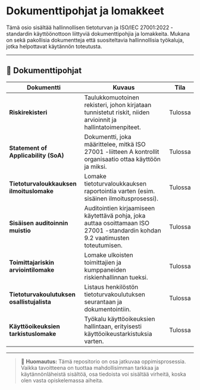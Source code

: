 # Dokumenttipohjat ja lomakkeet

Tämä osio sisältää hallinnollisen tietoturvan ja ISO/IEC 27001:2022 -standardin käyttöönottoon liittyviä dokumenttipohjia ja lomakkeita. Mukana on sekä pakollisia dokumentteja että suositeltavia hallinnollisia työkaluja, jotka helpottavat käytännön toteutusta.

---

## 📄 Dokumenttipohjat

| Dokumentti | Kuvaus | Tila |
|------------|--------|------|
| **Riskirekisteri** | Taulukkomuotoinen rekisteri, johon kirjataan tunnistetut riskit, niiden arvioinnit ja hallintatoimenpiteet. | Tulossa |
| **Statement of Applicability (SoA)** | Dokumentti, joka määrittelee, mitkä ISO 27001 -liitteen A kontrollit organisaatio ottaa käyttöön ja miksi. | Tulossa |
| **Tietoturvaloukkauksen ilmoituslomake** | Lomake tietoturvaloukkauksen raportointia varten (esim. sisäinen ilmoitusprosessi). | Tulossa |
| **Sisäisen auditoinnin muistio** | Auditointien kirjaamiseen käytettävä pohja, joka auttaa osoittamaan ISO 27001 -standardin kohdan 9.2 vaatimusten toteutumisen. | Tulossa |
| **Toimittajariskin arviointilomake** | Lomake ulkoisten toimittajien ja kumppaneiden riskienhallinnan tueksi. | Tulossa |
| **Tietoturvakoulutuksen osallistujalista** | Listaus henkilöstön tietoturvakoulutuksen seurantaan ja dokumentointiin. | Tulossa |
| **Käyttöoikeuksien tarkistuslomake** | Työkalu käyttöoikeuksien hallintaan, erityisesti käyttöoikeustarkistuksia varten. | Tulossa |

---

> 🫣 **Huomautus:**
> Tämä repositorio on osa jatkuvaa oppimisprosessia. Vaikka tavoitteena on tuottaa mahdollisimman tarkkaa ja käytännönläheistä sisältöä, osa tiedoista voi sisältää virheitä, koska olen vasta opiskelemassa aiheita.
